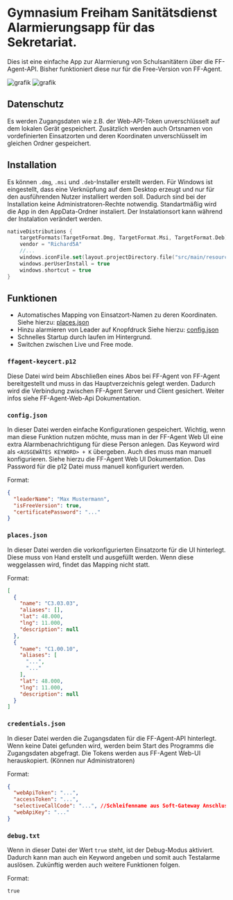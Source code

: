 # Gymnasium Freiham Sanitätsdienst Alarmierungsapp für das Sekretariat.
Dies ist eine einfache App zur Alarmierung von Schulsanitätern über die FF-Agent-API. Bisher funktioniert diese nur für die Free-Version von FF-Agent.

![grafik](https://github.com/user-attachments/assets/83e33f81-42fc-4274-bb48-48d03484d5f4)
![grafik](https://github.com/user-attachments/assets/faafa8f8-4a1c-4cbc-8f12-cc453233e64e)


## Datenschutz
Es werden Zugangsdaten wie z.B. der Web-API-Token unverschlüsselt auf dem lokalen Gerät gespeichert.
Zusätzlich werden auch Ortsnamen von vordefinierten Einsatzorten und deren Koordinaten unverschlüsselt im gleichen Ordner gespeichert.

## Installation
Es können `.dmg`, `.msi` und `.deb`-Installer erstellt werden. 
Für Windows ist eingestellt, dass eine Verknüpfung auf dem Desktop erzeugt und nur für den ausführenden Nutzer installiert werden soll. Dadurch sind bei der Installation keine Administratoren-Rechte notwendig. Standartmäßig wird die App in den AppData-Ordner instaliert. Der Instalationsort kann während der Instalation verändert werden.
```kts
nativeDistributions {
    targetFormats(TargetFormat.Dmg, TargetFormat.Msi, TargetFormat.Deb)
    vendor = "Richard5A"
    //...
    windows.iconFile.set(layout.projectDirectory.file("src/main/resources/logo.ico"))
    windows.perUserInstall = true
    windows.shortcut = true
}

```

## Funktionen
- Automatisches Mapping von Einsatzort-Namen zu deren Koordinaten. Siehe hierzu: [places.json](#placesjson)
- Hinzu alarmieren von Leader auf Knopfdruck Siehe hierzu: [config.json](#configjson)
- Schnelles Startup durch laufen im Hintergrund.
- Switchen zwischen Live und Free mode.

### `ffagent-keycert.p12`
Diese Datei wird beim Abschließen eines Abos bei FF-Agent von FF-Agent bereitgestellt und muss in das Hauptverzeichnis gelegt werden. Dadurch wird die Verbindung zwischen FF-Agent Server und Client gesichert. Weiter infos siehe FF-Agent-Web-Api Dokumentation.

### `config.json`
In dieser Datei werden einfache Konfigurationen gespeichert. Wichtig, wenn man diese Funktion nutzen möchte, muss man in der FF-Agent Web UI eine extra Alarmbenachrichtigung für diese Person anlegen. Das Keyword wird als  `<AUSGEWÄTES KEYWORD> + K` übergeben.
Auch dies muss man manuell konfigurieren. Siehe hierzu die FF-Agent Web UI Dokumentation. Das Password für die p12 Datei muss manuell konfiguriert werden.

Format:
```json
{
  "leaderName": "Max Mustermann",
  "isFreeVersion": true,
  "certificatePassword": "..."
}
```

### `places.json`
In dieser Datei werden die vorkonfigurierten Einsatzorte für die UI hinterlegt. Diese muss von Hand erstellt und ausgefüllt werden. Wenn diese weggelassen wird, findet das Mapping nicht statt.

Format:
```json
[
  {
    "name": "C3.03.03",
    "aliases": [],
    "lat": 48.000,
    "lng": 11.000,
    "description": null
  },
  {
    "name": "C1.00.10",
    "aliases": [
      "...",
      "..."
    ],
    "lat": 48.000,
    "lng": 11.000,
    "description": null
  }
]
```

### `credentials.json`
In dieser Datei werden die Zugangsdaten für die FF-Agent-API hinterlegt. Wenn keine Datei gefunden wird, werden beim Start des Programms die Zugangsdaten abgefragt. Die Tokens werden aus FF-Agent Web-UI herauskopiert. (Können nur Administratoren)

Format:
```json
{
  "webApiToken": "...",
  "accessToken": "...", 
  "selectiveCallCode": "...", //Schleifenname aus Soft-Gateway Anschluss
  "webApiKey": "..."
}
```

### `debug.txt`
Wenn in dieser Datei der Wert `true` steht, ist der Debug-Modus aktiviert. Dadurch kann man auch ein Keyword angeben und somit auch Testalarme auslösen. Zukünftig werden auch weitere Funktionen folgen. 

Format:
```
true
```
